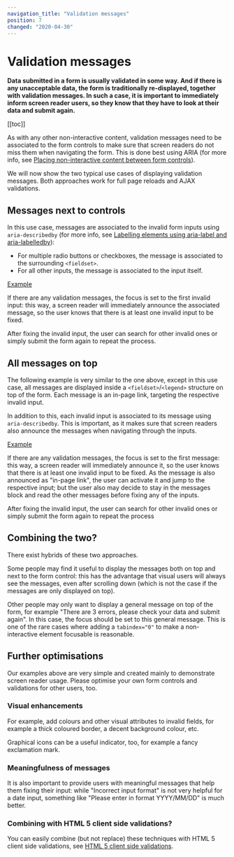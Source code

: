 ```yaml
---
navigation_title: "Validation messages"
position: 7
changed: "2020-04-30"
---
```


# Validation messages

**Data submitted in a form is usually validated in some way. And if there is any unacceptable data, the form is traditionally re-displayed, together with validation messages. In such a case, it is important to immediately inform screen reader users, so they know that they have to look at their data and submit again.**

[[toc]]

As with any other non-interactive content, validation messages need to be associated to the form controls to make sure that screen readers do not miss them when navigating the form. This is done best using ARIA (for more info, see [Placing non-interactive content between form controls](/examples/forms/non-interactive-content)).

We will now show the two typical use cases of displaying validation messages. Both approaches work for full page reloads and AJAX validations.

## Messages next to controls

In this use case, messages are associated to the invalid form inputs using `aria-describedby` (for more info, see [Labelling elements using aria-label and aria-labelledby](/examples/sensible-aria-usage/label-labelledby)):

- For multiple radio buttons or checkboxes, the message is associated to the surrounding `<fieldset>`.
- For all other inputs, the message is associated to the input itself.

[Example](_examples/form-validation-with-messages-next-to-controls)

If there are any validation messages, the focus is set to the first invalid input: this way, a screen reader will immediately announce the associated message, so the user knows that there is at least one invalid input to be fixed.

After fixing the invalid input, the user can search for other invalid ones or simply submit the form again to repeat the process.

## All messages on top

The following example is very similar to the one above, except in this use case, all messages are displayed inside a `<fieldset>`/`<legend>` structure on top of the form. Each message is an in-page link, targeting the respective invalid input.

In addition to this, each invalid input is associated to its message using `aria-describedby`. This is important, as it makes sure that screen readers also announce the messages when navigating through the inputs.

[Example](_examples/form-validation-with-messages-on-top)

If there are any validation messages, the focus is set to the first message: this way, a screen reader will immediately announce it, so the user knows that there is at least one invalid input to be fixed. As the message is also announced as "in-page link", the user can activate it and jump to the respective input; but the user also may decide to stay in the messages block and read the other messages before fixing any of the inputs.

After fixing the invalid input, the user can search for other invalid ones or simply submit the form again to repeat the process

## Combining the two?

There exist hybrids of these two approaches.

Some people may find it useful to display the messages both on top and next to the form control: this has the advantage that visual users will always see the messages, even after scrolling down (which is not the case if the messages are only displayed on top).

Other people may only want to display a general message on top of the form, for example "There are 3 errors, please check your data and submit again". In this case, the focus should be set to this general message. This is one of the rare cases where adding a `tabindex="0"` to make a non-interactive element focusable is reasonable.

## Further optimisations

Our examples above are very simple and created mainly to demonstrate screen reader usage. Please optimise your own form controls and validations for other users, too.

### Visual enhancements

For example, add colours and other visual attributes to invalid fields, for example a thick coloured border, a decent background colour, etc.

Graphical icons can be a useful indicator, too, for example a fancy exclamation mark.

### Meaningfulness of messages

It is also important to provide users with meaningful messages that help them fixing their input: while "Incorrect input format" is not very helpful for a date input, something like "Please enter in format YYYY/MM/DD" is much better.

### Combining with HTML 5 client side validations?

You can easily combine (but not replace) these techniques with HTML 5 client side validations, see [HTML 5 client side validations](/examples/forms/html-5-validations).
